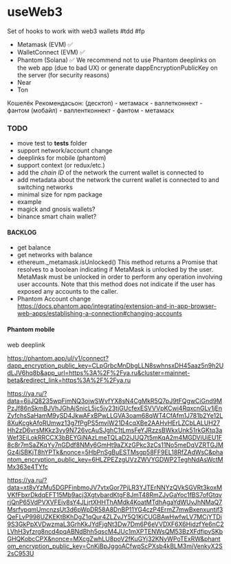 # useWeb3

Set of hooks to work with web3 wallets
#tdd #fp

-   Metamask (EVM) ✅
-   WalletConnect (EVM) ✅
-   Phantom (Solana) ✅
    We recommend not to use Phantom deeplinks on the web app (due to bad UX)
    or generate dappEncryptionPublicKey on the server (for security reasons)
-   Near
-   Ton

Кошелёк Рекомендасьон:
(десктоп) - метамаск - валлетконнект - фантом
(мобайл) - валлентконнект - фантом - метамаск

### TODO

-   move test to **tests** folder
-   support network/account change
-   deeplinks for mobile (phantom)
-   support context (or redux/etc.)
-   add the _chain ID_ of the network the current wallet is connected to
-   add metadata about the network the current wallet is connected to and switching networks
-   minimal size for npm package
-   example
-   magick and gnosis wallets?
-   binance smart chain wallet?

#### BACKLOG

-   get balance
-   get networks with balance
-   ethereum.\_metamask.isUnlocked()
    This method returns a Promise that resolves to a boolean indicating if MetaMask is unlocked by the user. MetaMask must be unlocked in order to perform any operation involving user accounts. Note that this method does not indicate if the user has exposed any accounts to the caller.
-   Phantom Account change
    https://docs.phantom.app/integrating/extension-and-in-app-browser-web-apps/establishing-a-connection#changing-accounts

#### Phantom mobile

web deeplink

https://phantom.app/ul/v1/connect?dapp_encryption_public_key=CLpGrbcMnDbgLLN8swhnsxDH45aaz5n9h2UdLJV6hq8b&app_url=https%3A%2F%2Fya.ru&cluster=mainnet-beta&redirect_link=https%3A%2F%2Fya.ru

https://ya.ru/?data=6jjJQ8235wpFimNQ3ojwSWvfYX8sN4CgMkR5Q7pJ9tFQgwCiGnd9MPzJf86nSkmBJVhJGhAjSnicL5jc5jy23tjGUcfexESVVVpKCwi4RqxcnGLv1jEnZyfchsSaHamM9ySD4JkwAFxBPwLLGVA3oam68qWT4CfAfm1J781b2Ye12L8XuKcgkAfoRUmwz13g7fPgPS5mviW21D4cqXBe2AAHvHErLZCbLALUH27Hh2zD6vrsMKkz3vy9N726vcAuSJghC1tLmsFeYJRzzsBWkxUnk51rkGKtq3aWef3EiLokRRCCX3bBEYGjNAzLmeTQLaD2iJUQ7t5mKqA2m4MGDViUiEU1F8c8r7mSaZKqYy7nGDdf8NMy6GmHt9aZXzGPkc3zCs11No5meDqVZRTGJMGz4iSBKjT8hYPTk&nonce=5HbPnSgBuESTMsgp58FF9EL18RfZAdWsC&phantom_encryption_public_key=6HLZPEZzgUVzZWVYGDWP2TeghNdAsWctMMx363e4TYfc

https://ya.ru/?data=xt8yYzMu5DGPFinbmoJV7vtxGor7PjLR3YJTErNNYzQVkSGVRt3koxMVKfFbxrDkdqEFT15Mb9acj3XgtvbardKtgF8JmT48RmZJvGaYoc1fBS7ofGtqvrjQnP65VdPVXVFEiv8sY4JLjrtXHHThAMdk4KoatMTdhAgaYdWUvJhNMaQ7MsrfvpqmUmcnzsUt3d6pWpDR58A8DnBP11YG4czP4ErmZ7mwBxenxuntjf3QeFLvP998UZKEKtBKhDgZ1qQur4ZLZvJY5Q1KjCUGBAwHwfwLV7MCjYTDi9S3GkPpXVDwzmaL3GrhKkJYdFjgNt3Dw7Dm6P6eVVDXF6X6HidzfYe6nC2LVhH3yfzrg8ncd4pqABNdBhh5qscM4JUc1mXPTENWsQM53BzXFdfipySKbGHQKobcCPX&nonce=MXcgZwhLU8poV2fKuGYj32KNyWPoTExRW&phantom_encryption_public_key=CnKjBpJggoACfwpScPXsb4kBLM3mjVenkyX2S2sC953U
